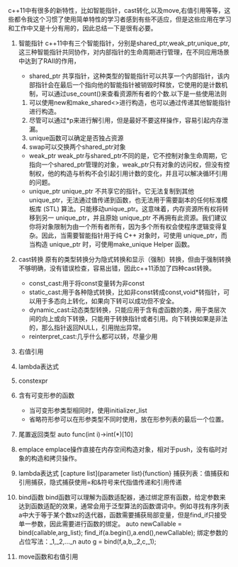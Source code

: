 c++11中有很多的新特性，比如智能指针，cast转化,以及move,右值引用等等，这些都令我这个习惯了使用简单特性的学习者感到有些不适应，但是这些应用在学习和工作中又是十分有用的，因此总结一下是很有必要。

1. 智能指针
c++11中有三个智能指针，分别是shared_ptr,weak_ptr,unique_ptr,这三种智能指针共同协作，对内部指针的生命周期进行管理，在不同应用场景中达到了RAII的作用，
    - shared_ptr
    共享指针，这种类型的智能指针可以共享一个内部指针，该内部指针会在最后一个指向他的智能指针被销毁时释放，它使用的是计数机制，可以通过use_count()来查看资源所有者的个数.以下是一些使用法则
    1. 可以使用new和make_shared<>进行构造，也可以通过传递其他智能指针进行构造。
    2. 尽管可以通过*p来进行解引用，但是最好不要这样操作，容易引起内存泄漏。
    3. unique函数可以确定是否独占资源
    4. swap可以交换两个shared_ptr对象
    - weak_ptr
    weak_ptr与shared_ptr不同的是，它不控制对象生命周期，它指向一个shared_ptr管理的对象，weak_ptr只有对象的访问权，但没有控制权，他的构造与析构不会引起引用计数的变化，并且可以解决循环引用的问题。
    - unique_ptr
    unique_ptr 不共享它的指针。它无法复制到其他 unique_ptr，无法通过值传递到函数，也无法用于需要副本的任何标准模板库 (STL) 算法。只能移动unique_ptr。这意味着，内存资源所有权将转移到另一 unique_ptr，并且原始 unique_ptr 不再拥有此资源。我们建议你将对象限制为由一个所有者所有，因为多个所有权会使程序逻辑变得复杂。因此，当需要智能指针用于纯 C++ 对象时，可使用 unique_ptr，而当构造 unique_ptr 时，可使用make_unique Helper 函数。

2. cast转换
原有的类型转换分为隐式转换和显示（强制）转换，但由于强制转换不够明确，没有错误检查，容易出错，因此c++11添加了四种cast转换。
    - const_cast:用于将const变量转为非const
    - static_cast:用于各种隐式转换，比如非const转成const,void*转指针，可以用于多态向上转化，如果向下转可以成功但不安全。
    - dynamic_cast:动态类型转换，只能应用于含有虚函数的类，用于类层次间的向上或向下转换，只能用于转换指针或者引用。向下转换如果是非法的，那么指针返回NULL，引用抛出异常。
    - reinterpret_cast:几乎什么都可以转，尽量少用


3. 右值引用

4. lambda表达式

5. constexpr

6. 含有可变形参的函数
   - 当可变形参类型相同时，使用initializer_list<T>
   - 省略符形参可以在形参类型不同时使用，放在形参列表的最后一个位置。

7. 尾置返回类型
auto func(int i)->int(*)[10]

8. emplace
emplace操作直接在内存空间构造对象，相对于push，没有临时对象的构造和拷贝操作。

9. lambda表达式
[capture list](parameter list){function}
捕获列表：值捕获和引用捕获，隐式捕获使用=和&符号来代指值传递和引用传递

10. bind函数
bind函数可以理解为函数适配器，通过绑定原有函数，给定参数来达到函数适配的效果，通常会用于泛型算法的函数谓词中。例如寻找有序列表a中大于等于某个数sz的迭代器，函数需要捕获局部变量，但是find_if只接受单一参数，因此需要进行函数的绑定。
auto newCallable = bind(callable,arg_list);
find_if(a.begin(),a.end(),newCallable);
绑定参数的占位写法：_1,_2,..._n
auto g = bind(f,a,b,_2,c,_1);

11. move函数和右值引用
